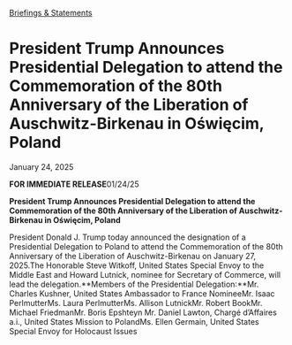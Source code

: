 [Briefings &amp; Statements](https://www.whitehouse.gov/briefings-statements/)

# 					President Trump Announces Presidential Delegation to attend the Commemoration of the 80th Anniversary of the Liberation of Auschwitz-Birkenau in Oświęcim, Poland				

January 24, 2025

**FOR IMMEDIATE RELEASE**01/24/25

**President Trump Announces Presidential Delegation to attend the Commemoration of the 80th Anniversary of the Liberation of Auschwitz-Birkenau in Oświęcim, Poland**

President Donald J. Trump today announced the designation of a Presidential Delegation to Poland to attend the Commemoration of the 80th Anniversary of the Liberation of Auschwitz-Birkenau on January 27, 2025.The Honorable Steve Witkoff, United States Special Envoy to the Middle East and Howard Lutnick, nominee for Secretary of Commerce, will lead the delegation.**Members of the Presidential Delegation:**Mr. Charles Kushner, United States Ambassador to France NomineeMr. Isaac PerlmutterMs. Laura PerlmutterMs. Allison LutnickMr. Robert BookMr. Michael FriedmanMr. Boris Epshteyn Mr. Daniel Lawton, Chargé d’Affaires a.i., United States Mission to PolandMs. Ellen Germain, United States Special Envoy for Holocaust Issues
